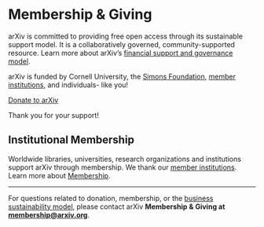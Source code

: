 Membership & Giving
====================

arXiv is committed to providing free open access through its sustainable support model. It is a collaboratively governed, community-supported resource. Learn more about arXiv’s [financial support and governance model](https://confluence.cornell.edu/x/M8JRF).

arXiv is funded by Cornell University, the [Simons Foundation](https://www.simonsfoundation.org/), [member institutions](/about/ourmembers), and individuals- like you!


<a class="button is-link" href="/about/donate">Donate to arXiv</a>

<p>
  Thank you for your support!
</p>


Institutional Membership
------------------------
Worldwide libraries, universities, research organizations and institutions support arXiv through membership. We thank our [member institutions](/about/ourmembers).
Learn more about [Membership](/about/membership).


---
For questions related to donation, membership, or the [business sustainability
model](/help/support), please contact arXiv **Membership & Giving at <membership@arxiv.org>**.
